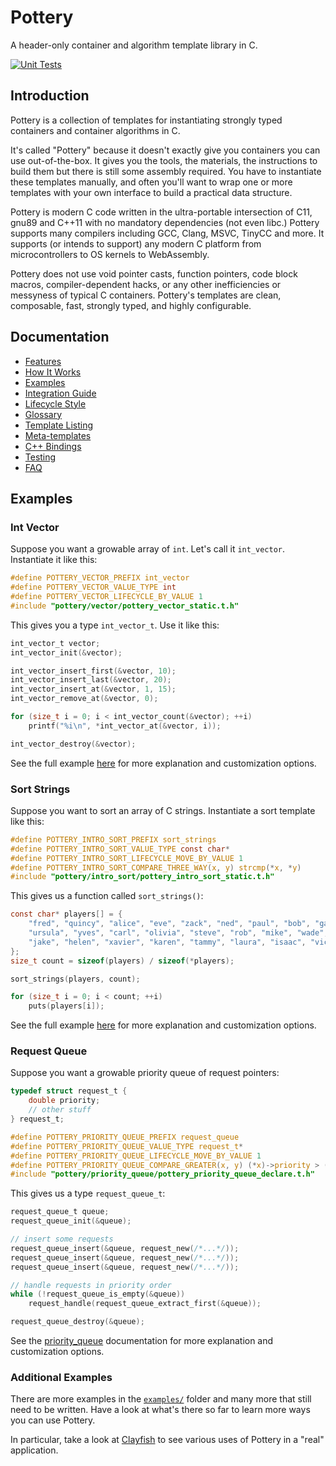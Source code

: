 # Pottery

A header-only container and algorithm template library in C.

[![Unit Tests](https://github.com/ludocode/pottery/workflows/Unit%20Tests/badge.svg)](https://github.com/ludocode/pottery/actions?query=workflow%3A%22Unit+Tests%22)



## Introduction

Pottery is a collection of templates for instantiating strongly typed containers and container algorithms in C.

It's called "Pottery" because it doesn't exactly give you containers you can use out-of-the-box. It gives you the tools, the materials, the instructions to build them but there is still some assembly required. You have to instantiate these templates manually, and often you'll want to wrap one or more templates with your own interface to build a practical data structure.

Pottery is modern C code written in the ultra-portable intersection of C11, gnu89 and C++11 with no mandatory dependencies (not even libc.) Pottery supports many compilers including GCC, Clang, MSVC, TinyCC and more. It supports (or intends to support) any modern C platform from microcontrollers to OS kernels to WebAssembly.

Pottery does not use void pointer casts, function pointers, code block macros, compiler-dependent hacks, or any other inefficiencies or messyness of typical C containers. Pottery's templates are clean, composable, fast, strongly typed, and highly configurable.



## Documentation

- [Features](docs/features.md)
- [How It Works](docs/how_it_works.md)
- [Examples](examples/pottery/)
- [Integration Guide](docs/integration.md)
- [Lifecycle Style](docs/lifecycle_style.md)
- [Glossary](docs/glossary.md)
- [Template Listing](include/pottery/)
- [Meta-templates](meta/)
- [C++ Bindings](bindings/cxx)
- [Testing](test/)
- [FAQ](docs/faq.md)



## Examples


### Int Vector

Suppose you want a growable array of `int`. Let's call it `int_vector`. Instantiate it like this:

```c
#define POTTERY_VECTOR_PREFIX int_vector
#define POTTERY_VECTOR_VALUE_TYPE int
#define POTTERY_VECTOR_LIFECYCLE_BY_VALUE 1
#include "pottery/vector/pottery_vector_static.t.h"
```

This gives you a type `int_vector_t`. Use it like this:

```c
int_vector_t vector;
int_vector_init(&vector);

int_vector_insert_first(&vector, 10);
int_vector_insert_last(&vector, 20);
int_vector_insert_at(&vector, 1, 15);
int_vector_remove_at(&vector, 0);

for (size_t i = 0; i < int_vector_count(&vector); ++i)
    printf("%i\n", *int_vector_at(&vector, i));

int_vector_destroy(&vector);
```

See the full example [here](examples/pottery/int_vector/) for more explanation and customization options.


### Sort Strings

Suppose you want to sort an array of C strings. Instantiate a sort template like this:

```c
#define POTTERY_INTRO_SORT_PREFIX sort_strings
#define POTTERY_INTRO_SORT_VALUE_TYPE const char*
#define POTTERY_INTRO_SORT_LIFECYCLE_MOVE_BY_VALUE 1
#define POTTERY_INTRO_SORT_COMPARE_THREE_WAY(x, y) strcmp(*x, *y)
#include "pottery/intro_sort/pottery_intro_sort_static.t.h"
```

This gives us a function called `sort_strings()`:

```c
const char* players[] = {
    "fred", "quincy", "alice", "eve", "zack", "ned", "paul", "bob", "gary",
    "ursula", "yves", "carl", "olivia", "steve", "rob", "mike", "wade", "dave",
    "jake", "helen", "xavier", "karen", "tammy", "laura", "isaac", "vick",
};
size_t count = sizeof(players) / sizeof(*players);

sort_strings(players, count);

for (size_t i = 0; i < count; ++i)
    puts(players[i]);
```

See the full example [here](examples/pottery/sort_strings/) for more explanation and customization options.


### Request Queue

Suppose you want a growable priority queue of request pointers:

```c
typedef struct request_t {
    double priority;
    // other stuff
} request_t;

#define POTTERY_PRIORITY_QUEUE_PREFIX request_queue
#define POTTERY_PRIORITY_QUEUE_VALUE_TYPE request_t*
#define POTTERY_PRIORITY_QUEUE_LIFECYCLE_MOVE_BY_VALUE 1
#define POTTERY_PRIORITY_QUEUE_COMPARE_GREATER(x, y) (*x)->priority > (*y)->priority
#include "pottery/priority_queue/pottery_priority_queue_declare.t.h"
```

This gives us a type `request_queue_t`:

```c
request_queue_t queue;
request_queue_init(&queue);

// insert some requests
request_queue_insert(&queue, request_new(/*...*/));
request_queue_insert(&queue, request_new(/*...*/));
request_queue_insert(&queue, request_new(/*...*/));

// handle requests in priority order
while (!request_queue_is_empty(&queue))
    request_handle(request_queue_extract_first(&queue));

request_queue_destroy(&queue);
```

See the [priority_queue](include/pottery/priority_queue/) documentation for more explanation and customization options.


### Additional Examples

There are more examples in the [`examples/`](examples/pottery/) folder and many more that still need to be written. Have a look at what's there so far to learn more ways you can use Pottery.

In particular, take a look at [Clayfish](examples/pottery/clayfish/) to see various uses of Pottery in a "real" application.
